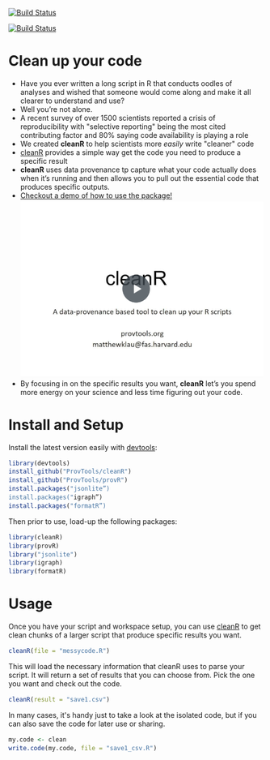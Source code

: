 [![Build Status](https://travis-ci.org/ProvTools/cleanR.svg?branch=master)](https://travis-ci.org/ProvTools/cleanR)

[![Build Status](https://travis-ci.org/ProvTools/cleanR.svg?branch=dev)](https://travis-ci.org/ProvTools/cleanR)

Clean up your code
==================

- Have you ever written a long script in R that conducts oodles of
  analyses and wished that someone would come along and make it all
  clearer to understand and use?
- Well you’re not alone. 
- A recent survey of over 1500 scientists reported a crisis of reproducibility with "selective reporting" being 
  the most cited contributing factor and 80% saying code availability is playing a role
- We created **cleanR** to help scientists more *easily* write "cleaner" code
- [cleanR](https://github.com/ProvTools/cleanR) provides a simple way get the code you need to produce a specific result
- **cleanR** uses data provenance tp capture what your code actually
  does when it’s running and then allows you to pull out the essential
  code that produces specific outputs.
- [Checkout a demo of how to use the package!](https://www.dropbox.com/s/enyi3s0kfc962u5/cleanR%20demo%20small%20edit.mp4?dl=0) [![](cleanR_demo_vid.png)](https://www.dropbox.com/s/enyi3s0kfc962u5/cleanR%20demo%20small%20edit.mp4?dl=0)
- By focusing in on the specific results you want, **cleanR** let’s
  you spend more energy on your science and less time figuring out
  your code.

Install and Setup
=================

Install the latest version easily with [devtools](https://github.com/hadley/devtools):

```R
library(devtools)
install_github("ProvTools/cleanR")
install_github("ProvTools/provR")
install.packages("jsonlite”)
install.packages("igraph”)
install.packages("formatR”)
```

Then prior to use, load-up the following packages:

```R
library(cleanR)
library(provR)
library("jsonlite")
library(igraph)
library(formatR)
```

Usage
=====

Once you have your script and workspace setup, you can use
[cleanR](https://github.com/ProvTools/cleanR) to get clean chunks of a
larger script that produce specific results you want. 

```R
cleanR(file = "messycode.R")

```

This will load the necessary information that cleanR uses to parse
your script. It will return a set of results that you can choose
from. Pick the one you want and check out the code.


```R
cleanR(result = "save1.csv")
```

In many cases, it's handy just to take a look at the isolated code,
but if you can also save the code for later use or sharing.

```R
my.code <- clean
write.code(my.code, file = "save1_csv.R")

```


